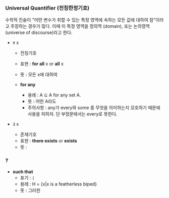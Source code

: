### Universal Quantifier (전칭한정기호)
수학적 진술이 "어떤 변수가 취할 수 있는 특정 영역에 속하는 모든 값에 대하여 참"이라고 주장하는 경우가 많다. 이때 이 특정 영역을 정의역 (domain), 또는 논의영역 (universe of discourse)라고 한다. 

- `∀` x
  - 전칭기호
  - 표현 : **for all** x or **all** x
  - 뜻 : 모든 x에 대하여
  
  - **for any**
    - 용례 : A ⊆ A for any set A.
    - 뜻 : 어떤 A라도
    - 주의사항 : any가 every와 some 중 무엇을 의미하는지 모호하기 때문에 사용을 피하자. 단 부정문에서는 every로 뜻한다.

- `∃` x
  - 존재기호
  - 표현 : **there exists** or **exists**
  - 뜻 : 



### ? 

- **such that**
  - 표기 : `|`
  - 용례 : H = {x|x is a featherless biped}
  - 뜻 : 그러한

